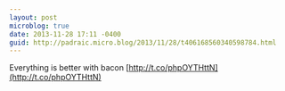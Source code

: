 ```yaml
---
layout: post
microblog: true
date: 2013-11-28 17:11 -0400
guid: http://padraic.micro.blog/2013/11/28/t406168560340598784.html
---
```

Everything is better with bacon [http://t.co/phpOYTHttN](http://t.co/phpOYTHttN)
